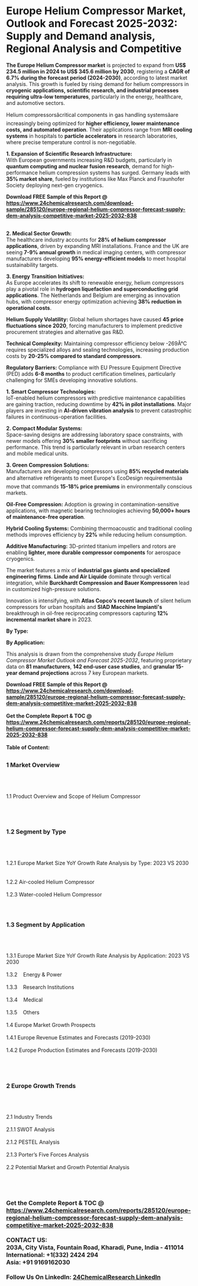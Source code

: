 <h1>Europe Helium Compressor Market, Outlook and Forecast 2025-2032: Supply and Demand analysis, Regional Analysis and Competitive</h1><p><strong>The Europe Helium Compressor market</strong> is projected to expand from <strong>US$ 234.5 million in 2024 to US$ 345.6 million by 2030</strong>, registering a <strong>CAGR of 6.7% during the forecast period (2024-2030)</strong>, according to latest market analysis. This growth is fueled by rising demand for helium compressors in <strong>cryogenic applications, scientific research, and industrial processes requiring ultra-low temperatures</strong>, particularly in the energy, healthcare, and automotive sectors.</p><p>Helium compressorsâcritical components in gas handling systemsâare increasingly being optimized for <strong>higher efficiency, lower maintenance costs, and automated operation</strong>. Their applications range from <strong>MRI cooling systems</strong> in hospitals to <strong>particle accelerators</strong> in research laboratories, where precise temperature control is non-negotiable.</p><p><strong>1. Expansion of Scientific Research Infrastructure:</strong><br>
With European governments increasing R&amp;D budgets, particularly in <strong>quantum computing and nuclear fusion research</strong>, demand for high-performance helium compression systems has surged. Germany leads with <strong>35% market share</strong>, fueled by institutions like Max Planck and Fraunhofer Society deploying next-gen cryogenics.</p><div><b>Download FREE Sample of this Report @ 
            <a href="https://www.24chemicalresearch.com/download-sample/285120/europe-regional-helium-compressor-forecast-supply-dem-analysis-competitive-market-2025-2032-838">
            https://www.24chemicalresearch.com/download-sample/285120/europe-regional-helium-compressor-forecast-supply-dem-analysis-competitive-market-2025-2032-838</a></b></div><br><p><strong>2. Medical Sector Growth:</strong><br>
The healthcare industry accounts for <strong>28% of helium compressor applications</strong>, driven by expanding MRI installations. France and the UK are seeing <strong>7-9% annual growth</strong> in medical imaging centers, with compressor manufacturers developing <strong>95% energy-efficient models</strong> to meet hospital sustainability targets.</p><p><strong>3. Energy Transition Initiatives:</strong><br>
As Europe accelerates its shift to renewable energy, helium compressors play a pivotal role in <strong>hydrogen liquefaction and superconducting grid applications</strong>. The Netherlands and Belgium are emerging as innovation hubs, with compressor energy optimization achieving <strong>38% reduction in operational costs</strong>.</p><p><strong>Helium Supply Volatility:</strong> Global helium shortages have caused <strong>45 price fluctuations since 2020</strong>, forcing manufacturers to implement predictive procurement strategies and alternative gas R&amp;D.</p><p><strong>Technical Complexity:</strong> Maintaining compressor efficiency below -269Â°C requires specialized alloys and sealing technologies, increasing production costs by <strong>20-25% compared to standard compressors</strong>.</p><p><strong>Regulatory Barriers:</strong> Compliance with EU Pressure Equipment Directive (PED) adds <strong>6-8 months</strong> to product certification timelines, particularly challenging for SMEs developing innovative solutions.</p><p><strong>1. Smart Compressor Technologies:</strong><br>
IoT-enabled helium compressors with predictive maintenance capabilities are gaining traction, reducing downtime by <strong>42% in pilot installations</strong>. Major players are investing in <strong>AI-driven vibration analysis</strong> to prevent catastrophic failures in continuous-operation facilities.</p><p><strong>2. Compact Modular Systems:</strong><br>
Space-saving designs are addressing laboratory space constraints, with newer models offering <strong>30% smaller footprints</strong> without sacrificing performance. This trend is particularly relevant in urban research centers and mobile medical units.</p><p><strong>3. Green Compression Solutions:</strong><br>
Manufacturers are developing compressors using <strong>85% recycled materials</strong> and alternative refrigerants to meet Europe's EcoDesign requirementsâa move that commands <strong>15-18% price premiums</strong> in environmentally conscious markets.</p><p><strong>Oil-Free Compression:</strong> Adoption is growing in contamination-sensitive applications, with magnetic bearing technologies achieving <strong>50,000+ hours of maintenance-free operation</strong>.</p><p><strong>Hybrid Cooling Systems:</strong> Combining thermoacoustic and traditional cooling methods improves efficiency by <strong>22%</strong> while reducing helium consumption.</p><p><strong>Additive Manufacturing:</strong> 3D-printed titanium impellers and rotors are enabling <strong>lighter, more durable compressor components</strong> for aerospace cryogenics.</p><p>The market features a mix of <strong>industrial gas giants and specialized engineering firms</strong>. <strong>Linde and Air Liquide</strong> dominate through vertical integration, while <strong>Burckhardt Compression and Bauer Kompressoren</strong> lead in customized high-pressure solutions.</p><p>Innovation is intensifying, with <strong>Atlas Copco's recent launch</strong> of silent helium compressors for urban hospitals and <strong>SIAD Macchine Impianti's</strong> breakthrough in oil-free reciprocating compressors capturing <strong>12% incremental market share</strong> in 2023.</p><p><strong>By Type:</strong></p><p><strong>By Application:</strong></p><p>This analysis is drawn from the comprehensive study <em>Europe Helium Compressor Market Outlook and Forecast 2025-2032</em>, featuring proprietary data on <strong>81 manufacturers</strong>, <strong>142 end-user case studies</strong>, and <strong>granular 15-year demand projections</strong> across 7 key European markets.</p><div><b>Download FREE Sample of this Report @ 
            <a href="https://www.24chemicalresearch.com/download-sample/285120/europe-regional-helium-compressor-forecast-supply-dem-analysis-competitive-market-2025-2032-838">
            https://www.24chemicalresearch.com/download-sample/285120/europe-regional-helium-compressor-forecast-supply-dem-analysis-competitive-market-2025-2032-838</a></b></div><br><div><b>Get the Complete Report & TOC @ 
            <a href="https://www.24chemicalresearch.com/reports/285120/europe-regional-helium-compressor-forecast-supply-dem-analysis-competitive-market-2025-2032-838">
            https://www.24chemicalresearch.com/reports/285120/europe-regional-helium-compressor-forecast-supply-dem-analysis-competitive-market-2025-2032-838</a></b></div><br>
            <b>Table of Content:</b><p><h2><span style="font-size:16px"><strong>1 Market Overview&nbsp;&nbsp; &nbsp;</strong></span></h2><br />
<br />
<p>1.1 Product Overview and Scope of Helium Compressor&nbsp;</p><br />
<br />
<h2><strong><span style="font-size:16px">1.2 Segment by Type&nbsp;&nbsp; &nbsp;</span></strong></h2><br />
<br />
<p>1.2.1 Europe Market Size YoY Growth Rate Analysis by Type: 2023 VS 2030&nbsp;&nbsp; &nbsp;<br /><br />
1.2.2 Air-cooled Helium Compressor&nbsp;&nbsp; &nbsp;<br /><br />
1.2.3 Water-cooled Helium Compressor<br /><br />
<br />
<h2><span style="font-size:16px"><strong>1.3 Segment by Application&nbsp;&nbsp;</strong></span></h2><br />
<br />
<p>1.3.1 Europe Market Size YoY Growth Rate Analysis by Application: 2023 VS 2030&nbsp;&nbsp; &nbsp;<br /><br />
1.3.2&nbsp;&nbsp; &nbsp;Energy & Power<br /><br />
1.3.3&nbsp;&nbsp; &nbsp;Research Institutions<br /><br />
1.3.4&nbsp;&nbsp; &nbsp;Medical<br /><br />
1.3.5&nbsp;&nbsp; &nbsp;Others<br /><br />
1.4 Europe Market Growth Prospects&nbsp;&nbsp; &nbsp;<br /><br />
1.4.1 Europe Revenue Estimates and Forecasts (2019-2030)&nbsp;&nbsp; &nbsp;<br /><br />
1.4.2 Europe Production Estimates and Forecasts (2019-2030)&nbsp;&nbsp;</p><br />
<br />
<h2><span style="font-size:16px"><strong>2 Europe Growth Trends&nbsp;&nbsp; &nbsp;</strong></span></h2><br />
<br />
<p>2.1 Industry Trends&nbsp;&nbsp; &nbsp;<br /><br />
2.1.1 SWOT Analysis&nbsp;&nbsp; &nbsp;<br /><br />
2.1.2 PESTEL Analysis&nbsp;&nbsp; &nbsp;<br /><br />
2.1.3 Porter&rsquo;s Five Forces Analysis&nbsp;&nbsp; &nbsp;<br /><br />
2.2 Potential Market and Growth Potential Analysis&nbsp;&nbsp; &nbsp;</p><br />
<br />
<h2><span style="font-size:16px"><strong></p><div><b>Get the Complete Report & TOC @ 
            <a href="https://www.24chemicalresearch.com/reports/285120/europe-regional-helium-compressor-forecast-supply-dem-analysis-competitive-market-2025-2032-838">
            https://www.24chemicalresearch.com/reports/285120/europe-regional-helium-compressor-forecast-supply-dem-analysis-competitive-market-2025-2032-838</a></b></div><br><b>CONTACT US:</b><br>
            203A, City Vista, Fountain Road, Kharadi, Pune, India - 411014<br>
            International: +1(332) 2424 294<br>
            Asia: +91 9169162030 <br><br>
            Follow Us On LinkedIn: <a href="https://www.linkedin.com/company/24chemicalresearch/">24ChemicalResearch LinkedIn</a>